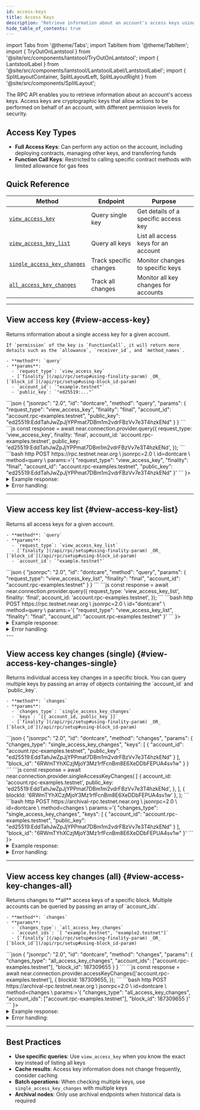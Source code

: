 ```yaml
---
id: access-keys
title: Access Keys
description: "Retrieve information about an account's access keys using the NEAR RPC API, including viewing keys, listing all keys, and tracking access key changes."
hide_table_of_contents: true
---
```


import Tabs from '@theme/Tabs';
import TabItem from '@theme/TabItem';
import { TryOutOnLantstool } from '@site/src/components/lantstool/TryOutOnLantstool';
import { LantstoolLabel } from '@site/src/components/lantstool/LantstoolLabel/LantstoolLabel';
import { SplitLayoutContainer, SplitLayoutLeft, SplitLayoutRight } from '@site/src/components/SplitLayout';

The RPC API enables you to retrieve information about an account's access keys. Access keys are cryptographic keys that allow actions to be performed on behalf of an account, with different permission levels for security.

## Access Key Types

- **Full Access Keys**: Can perform any action on the account, including deploying contracts, managing other keys, and transferring funds
- **Function Call Keys**: Restricted to calling specific contract methods with limited allowance for gas fees

## Quick Reference

| Method                                                         | Endpoint               | Purpose                              |
|----------------------------------------------------------------|------------------------|--------------------------------------|
| [`view_access_key`](#view-access-key)                          | Query single key       | Get details of a specific access key |
| [`view_access_key_list`](#view-access-key-list)                | Query all keys         | List all access keys for an account  |
| [`single_access_key_changes`](#view-access-key-changes-single) | Track specific changes | Monitor changes to specific keys     |
| [`all_access_key_changes`](#view-access-key-changes-all)       | Track all changes      | Monitor all key changes for accounts |


---

## View access key {#view-access-key}

<SplitLayoutContainer>
  <SplitLayoutLeft title="Description">
    Returns information about a single access key for a given account.
  
    If `permission` of the key is `FunctionCall`, it will return more details such as the `allowance`, `receiver_id`, and `method_names`.

    - **method**: `query`
    - **params**:
      - `request_type`: `view_access_key`
      - [`finality`](/api/rpc/setup#using-finality-param) _OR_ [`block_id`](/api/rpc/setup#using-block_id-param)
      - `account_id`: `"example.testnet"`
      - `public_key`: `"ed25519:..."`

  </SplitLayoutLeft>
  <SplitLayoutRight title="Example">
    <Tabs groupId="code-tabs">
      <TabItem value="json" label="JSON" default>
        ```json
        {
          "jsonrpc": "2.0",
          "id": "dontcare",
          "method": "query",
          "params": {
            "request_type": "view_access_key",
            "finality": "final",
            "account_id": "account.rpc-examples.testnet",
            "public_key": "ed25519:EddTahJwZpJjYPPmat7DBm1m2vdrFBzVv7e3T4hzkENd"
          }
        }
        ```
      </TabItem>
      <TabItem value="js" label="JavaScript">
        ```js
        const response = await near.connection.provider.query({
          request_type: 'view_access_key',
          finality: 'final',
          account_id: 'account.rpc-examples.testnet',
          public_key: 'ed25519:EddTahJwZpJjYPPmat7DBm1m2vdrFBzVv7e3T4hzkENd',
        });
        ```
      </TabItem>
      <TabItem value="http" label="HTTPie">
        ```bash
        http POST https://rpc.testnet.near.org \
          jsonrpc=2.0 \
          id=dontcare \
          method=query \
          params:='{
            "request_type": "view_access_key",
            "finality": "final",
            "account_id": "account.rpc-examples.testnet",
            "public_key": "ed25519:EddTahJwZpJjYPPmat7DBm1m2vdrFBzVv7e3T4hzkENd"
          }'
        ```
      </TabItem>
      <TabItem value="Lantstool" label={<LantstoolLabel />}>
        <TryOutOnLantstool path="docs/5.api/rpc/access-keys/get-account-key.json" />
      </TabItem>
    </Tabs>
  </SplitLayoutRight>
</SplitLayoutContainer>

<details>
  <summary>Example response: </summary>
  ```json
  {
    "jsonrpc": "2.0",
    "result": {
      "block_hash": "J1zkrK8sHuzzV8pkXsEPrZH7SQZeJ2NSEs9L1hSWzVgg",
      "block_height": 187316844,
      "nonce": 187309654000001,
      "permission": {
        "FunctionCall": {
          "allowance": "149788200694421800000000",
          "method_names": [
            "write_record",
            "get_record",
            "get_greeting",
            "__contract_abi",
            "contract_source_metadata"
          ],
          "receiver_id": "contract.rpc-examples.testnet"
        }
      }
    },
    "id": "dontcare"
  }
  ```

</details>
<details>
<summary>Error handling:</summary>

When making RPC API requests, you may encounter various errors related to network configuration, rate limiting, or request formatting. For comprehensive information about error types, causes, and solutions, see the [RPC Errors](/api/rpc/errors) documentation.

</details>

---

## View access key list {#view-access-key-list}

<SplitLayoutContainer>
  <SplitLayoutLeft title="Description">
    Returns all access keys for a given account.

    - **method**: `query`
    - **params**:
      - `request_type`: `view_access_key_list`
      - [`finality`](/api/rpc/setup#using-finality-param) _OR_ [`block_id`](/api/rpc/setup#using-block_id-param)
      - `account_id`: `"example.testnet"`

  </SplitLayoutLeft>
  <SplitLayoutRight title="Example">

<Tabs groupId="code-tabs">
  <TabItem value="json" label="JSON" default>
    ```json
    {
      "jsonrpc": "2.0",
      "id": "dontcare",
      "method": "query",
      "params": {
        "request_type": "view_access_key_list",
        "finality": "final",
        "account_id": "account.rpc-examples.testnet"
      }
    }
    ```
  </TabItem>
  <TabItem value="js" label="JavaScript">
    ```js
    const response = await near.connection.provider.query({
      request_type: 'view_access_key_list',
      finality: 'final',
      account_id: 'account.rpc-examples.testnet',
    });
    ```
  </TabItem>
  <TabItem value="http" label="HTTPie">
    ```bash
    http POST https://rpc.testnet.near.org \
      jsonrpc=2.0 \
      id="dontcare" \
      method=query \
      params:='{
        "request_type": "view_access_key_list",
        "finality": "final",
        "account_id": "account.rpc-examples.testnet"
      }'
    ```
  </TabItem>
  <TabItem value="Lantstool" label={<LantstoolLabel />}>
    <TryOutOnLantstool path="docs/5.api/rpc/access-keys/get-account-keys.json" />
  </TabItem>
</Tabs>
  </SplitLayoutRight>
</SplitLayoutContainer>

<details>
  <summary>Example response:</summary>
  ```json
  {
    "jsonrpc": "2.0",
    "result": {
      "block_hash": "29G6xeV4ufkVsY24YZPfiRwLMTNoKrAMitrjg6nvVZqq",
      "block_height": 187319080,
      "keys": [
        {
          "access_key": {
            "nonce": 187309654000000,
            "permission": "FullAccess"
          },
          "public_key": "ed25519:vJBU18AtvePANmepMoY3rtV3wt1RHwqoktak82E4d2M"
        },
        {
          "access_key": {
            "nonce": 187309654000001,
            "permission": {
              "FunctionCall": {
                "allowance": "149788200694421800000000",
                "method_names": [
                  "write_record",
                  "get_record",
                  "get_greeting",
                  "__contract_abi",
                  "contract_source_metadata"
                ],
                "receiver_id": "contract.rpc-examples.testnet"
              }
            }
          },
          "public_key": "ed25519:EddTahJwZpJjYPPmat7DBm1m2vdrFBzVv7e3T4hzkENd"
        }
      ]
    },
    "id": "dontcare"
  }
  ```
</details>

<details>
<summary>Error handling:</summary>

When making RPC API requests, you may encounter various errors related to network configuration, rate limiting, or request formatting. For comprehensive information about error types, causes, and solutions, see the [RPC Errors](/api/rpc/errors) documentation.

</details>
---

## View access key changes (single) {#view-access-key-changes-single}

<SplitLayoutContainer>
  <SplitLayoutLeft title="Description">
    Returns individual access key changes in a specific block. You can query multiple
    keys by passing an array of objects containing the `account_id` and `public_key`.

    - **method**: `changes`
    - **params**:
      - `changes_type`: `single_access_key_changes`
      - `keys`: `[{ account_id, public_key }]`
      - [`finality`](/api/rpc/setup#using-finality-param) _OR_ [`block_id`](/api/rpc/setup#using-block_id-param)

  </SplitLayoutLeft>
  <SplitLayoutRight title="Example">
    <Tabs groupId="code-tabs">
  <TabItem value="json" label="JSON" default>
      ```json
      {
        "jsonrpc": "2.0",
        "id": "dontcare",
        "method": "changes",
        "params": {
          "changes_type": "single_access_key_changes",
          "keys": [
            {
              "account_id": "account.rpc-examples.testnet",
              "public_key": "ed25519:EddTahJwZpJjYPPmat7DBm1m2vdrFBzVv7e3T4hzkENd"
            }
          ],
          "block_id": "6RWmTYhXCzjMjoY3Mz1rfFcnBm8E6XeDDbFEPUA4sv1w"
        }
      }
      ```
  </TabItem>
  <TabItem value="js" label="JavaScript">
      ```js
      const response = await near.connection.provider.singleAccessKeyChanges(
        [
          {
            account_id: 'account.rpc-examples.testnet',
            public_key: 'ed25519:EddTahJwZpJjYPPmat7DBm1m2vdrFBzVv7e3T4hzkENd',
          },
        ],
        { blockId: '6RWmTYhXCzjMjoY3Mz1rfFcnBm8E6XeDDbFEPUA4sv1w' },
      );
      ```
  </TabItem>
  <TabItem value="http" label="HTTPie">
      ```bash
      http POST https://archival-rpc.testnet.near.org \
        jsonrpc=2.0 \
        id=dontcare \
        method=changes \
        params:='{
          "changes_type": "single_access_key_changes",
          "keys": [
            {
              "account_id": "account.rpc-examples.testnet",
              "public_key": "ed25519:EddTahJwZpJjYPPmat7DBm1m2vdrFBzVv7e3T4hzkENd"
            }
          ],
          "block_id": "6RWmTYhXCzjMjoY3Mz1rfFcnBm8E6XeDDbFEPUA4sv1w"
        }'
      ```
  </TabItem>
  <TabItem value="Lantstool" label={<LantstoolLabel />}>
    <TryOutOnLantstool path="docs/5.api/rpc/access-keys/get-changes-for-account-key.json" />
  </TabItem>
</Tabs>
  </SplitLayoutRight>
</SplitLayoutContainer>

<details>
  <summary>Example response: </summary>
    ```json
    {
      "jsonrpc": "2.0",
      "result": {
        "block_hash": "6RWmTYhXCzjMjoY3Mz1rfFcnBm8E6XeDDbFEPUA4sv1w",
        "changes": [
          {
            "cause": {
              "tx_hash": "J3KbUXF9YPu2eGnbDCACxGvmMDZMdP7acGYhVLHGu9y2",
              "type": "transaction_processing"
            },
            "change": {
              "access_key": {
                "nonce": 187309654000001,
                "permission": {
                  "FunctionCall": {
                    "allowance": "142924791772640836536480",
                    "method_names": [
                      "write_record",
                      "get_record",
                      "get_greeting",
                      "__contract_abi",
                      "contract_source_metadata"
                    ],
                    "receiver_id": "contract.rpc-examples.testnet"
                  }
                }
              },
              "account_id": "account.rpc-examples.testnet",
              "public_key": "ed25519:EddTahJwZpJjYPPmat7DBm1m2vdrFBzVv7e3T4hzkENd"
            },
            "type": "access_key_update"
          }
        ]
      },
      "id": "dontcare"
    }
    ```
</details>
<details>
<summary>Error handling:</summary>

When making RPC API requests, you may encounter various errors related to network configuration, rate limiting, or request formatting. For comprehensive information about error types, causes, and solutions, see the [RPC Errors](/api/rpc/errors) documentation.

</details>

---

## View access key changes (all) {#view-access-key-changes-all}

<SplitLayoutContainer>
  <SplitLayoutLeft title="Description">
    Returns changes to **all** access keys of a specific block.
    Multiple accounts can be queried by passing an array of `account_ids`.

    - **method**: `changes`
    - **params**:
      - `changes_type`: `all_access_key_changes`
      - `account_ids`: `[ "example.testnet", "example2.testnet"]`
      - [`finality`](/api/rpc/setup#using-finality-param) _OR_ [`block_id`](/api/rpc/setup#using-block_id-param)

  </SplitLayoutLeft>
  <SplitLayoutRight title="Example">
    <Tabs groupId="code-tabs">
  <TabItem value="json" label="JSON" default>
      ```json
      {
        "jsonrpc": "2.0",
        "id": "dontcare",
        "method": "changes",
        "params": {
          "changes_type": "all_access_key_changes",
          "account_ids": ["account.rpc-examples.testnet"],
          "block_id": 187309655
        }
      }
      ```
  </TabItem>
  <TabItem value="js" label="JavaScript">
      ```js
      const response = await near.connection.provider.accessKeyChanges(['account.rpc-examples.testnet'], {
        blockId: 187309655,
      });
      ```
  </TabItem>
  <TabItem value="http" label="HTTPie">
      ```bash
      http POST https://archival-rpc.testnet.near.org \
        jsonrpc=2.0 \
        id=dontcare \
        method=changes \
        params:='{
          "changes_type": "all_access_key_changes",
          "account_ids": ["account.rpc-examples.testnet"],
          "block_id": 187309655
        }'
      ```
  </TabItem>
  <TabItem value="Lantstool" label={<LantstoolLabel />}>
    <TryOutOnLantstool path="docs/5.api/rpc/access-keys/get-changes-for-account-keys.json" />
  </TabItem>
</Tabs>
  </SplitLayoutRight>
</SplitLayoutContainer>

<details>
  <summary>Example response: </summary>
    ```json
    {
      "jsonrpc": "2.0",
      "result": {
        "block_hash": "6EDgS3zF9aoBMfdHqthQTQtudt7JzdLBbkTb6Jn4wfP9",
        "changes": [
          {
            "cause": {
              "receipt_hash": "9meU2ibDyJS2ga4se7j5knsWetKrXaw5qBpwrYgN1Qeh",
              "type": "receipt_processing"
            },
            "change": {
              "access_key": {
                "nonce": 187309654000000,
                "permission": "FullAccess"
              },
              "account_id": "account.rpc-examples.testnet",
              "public_key": "ed25519:vJBU18AtvePANmepMoY3rtV3wt1RHwqoktak82E4d2M"
            },
            "type": "access_key_update"
          },
          {
            "cause": {
              "receipt_hash": "9meU2ibDyJS2ga4se7j5knsWetKrXaw5qBpwrYgN1Qeh",
              "type": "receipt_processing"
            },
            "change": {
              "access_key": {
                "nonce": 187309654000000,
                "permission": {
                  "FunctionCall": {
                    "allowance": "150000000000000000000000",
                    "method_names": [
                      "write_record",
                      "get_record",
                      "get_greeting",
                      "__contract_abi",
                      "contract_source_metadata"
                    ],
                    "receiver_id": "contract.rpc-examples.testnet"
                  }
                }
              },
              "account_id": "account.rpc-examples.testnet",
              "public_key": "ed25519:EddTahJwZpJjYPPmat7DBm1m2vdrFBzVv7e3T4hzkENd"
            },
            "type": "access_key_update"
          }
        ]
      },
      "id": "dontcare"
    }
    ```
</details>
<details>
<summary>Error handling:</summary>

When making RPC API requests, you may encounter various errors related to network configuration, rate limiting, or request formatting. For comprehensive information about error types, causes, and solutions, see the [RPC Errors](/api/rpc/errors) documentation.

</details>

---

## Best Practices

- **Use specific queries**: Use `view_access_key` when you know the exact key instead of listing all keys
- **Cache results**: Access key information does not change frequently, consider caching
- **Batch operations**: When checking multiple keys, use `single_access_key_changes` with multiple keys
- **Archival nodes**: Only use archival endpoints when historical data is required

